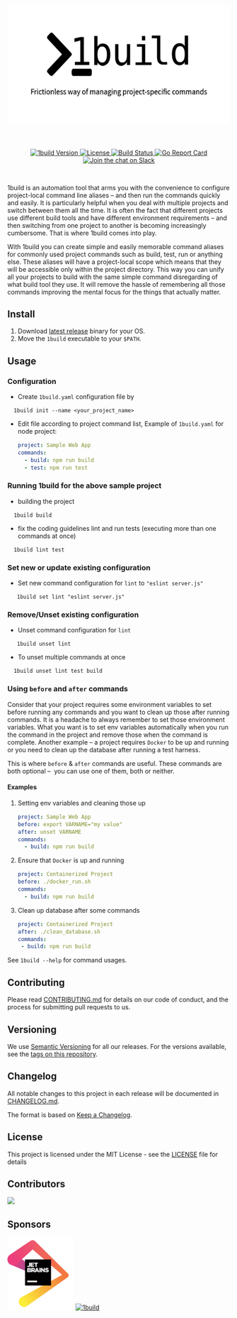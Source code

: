 <h1 align="center">
  <br>
  <a href="https://github.com/gopinath-langote/1build">
    <img src="https://github.com/gopinath-langote/1build/blob/master/docs/assets/1build-logo.png?raw=true" alt="1build" width="500"></a>
  <br>
</h1>

<br>

<p align="center">
  <a href="https://github.com/gopinath-langote/1build/releases/latest">
    <img src="https://img.shields.io/github/release/gopinath-langote/1build?label=version" alt="1build Version">
  </a>
  <a href="https://github.com/gopinath-langote/1build/blob/master/LICENSE">
    <img src="https://img.shields.io/github/license/gopinath-langote/1build" alt="License">
  </a>
  <a href="https://travis-ci.org/gopinath-langote/1build">
      <img src="https://travis-ci.org/gopinath-langote/1build.svg?branch=master" alt="Build Status">
  </a>
  <a href="https://goreportcard.com/report/github.com/gopinath-langote/1build">
        <img src="https://goreportcard.com/badge/github.com/gopinath-langote/1build" alt="Go Report Card">
    </a>
  <a href="https://join.slack.com/t/1buildteam/shared_invite/enQtNzM4OTY5NzMyNzU1LWFmY2I1NjY0MTQyMGFiZTNkN2IwMTRjNjhkYzgxMjY4ZDAwY2JjYWI5NTg4NTllYmEyM2FjN2M0OTNjNDJhNTU">
          <img src="https://img.shields.io/badge/slack-@1buildteam-yellow.svg?logo=slack" alt="Join the chat on Slack">
      </a>  
</p>

<br>

1build is an automation tool that arms you with the convenience to configure project-local command line aliases – and then
run the commands quickly and easily. It is particularly helpful when you deal with multiple projects and switch between
them all the time. It is often the fact that different projects use different build tools and have different environment
requirements – and then switching from one project to another is becoming increasingly cumbersome. That is where 1build comes
into play.

With 1build you can create simple and easily memorable command aliases for commonly used project commands such as build,
test, run or anything else. These aliases will have a project-local scope which means that they will be accessible only
within the project directory. This way you can unify all your projects to build with the same simple command disregarding
of what build tool they use. It will remove the hassle of remembering all those commands improving the mental focus for
the things that actually matter.

## Install
1.  Download [latest release](https://github.com/gopinath-langote/1build/releases/latest) binary for your OS.
2.  Move the `1build` executable to your `$PATH`.

## Usage

### Configuration
-   Create `1build.yaml` configuration file by 
```console
  1build init --name <your_project_name>
  ```

-   Edit file according to project command list, Example of `1build.yaml` for node project:
    ```yaml
    project: Sample Web App
    commands:
      - build: npm run build
      - test: npm run test
    ```

### Running 1build for the above sample project

-   building the project
```console
  1build build
  ```

-   fix the coding guidelines lint and run tests (executing more than one commands at once)
```console
  1build lint test
  ```

### Set new or update existing configuration

-   Set new command configuration for `lint` to `"eslint server.js"`
```console
   1build set lint "eslint server.js"
   ```
### Remove/Unset existing configuration

-   Unset command configuration for `lint`
```console
   1build unset lint
   ```

-   To unset multiple commands at once
```console
  1build unset lint test build
  ```

### Using `before` and `after` commands
Consider that your project requires some environment variables to set before running any 
commands and you want to clean up those after running commands. It is a headache to always
remember to set those environment variables. What you want is to set env variables automatically 
when you run the command in the project and remove those when the command is complete. 
Another example – a project requires `Docker` to be up
and running or you need to clean up the database after running a test harness.

This is where `before` & `after` commands are useful. These commands are both optional – 
you can use one of them, both or neither.

#### Examples
1.  Setting env variables and cleaning those up
    ```yaml
    project: Sample Web App
    before: export VARNAME="my value"
    after: unset VARNAME
    commands:
      - build: npm run build
    ```

2.  Ensure that `Docker` is up and running
    ```yaml
    project: Containerized Project
    before: ./docker_run.sh
    commands:
      - build: npm run build
    ```

3.  Clean up database after some commands
     ```yaml
    project: Containerized Project
    after: ./clean_database.sh
    commands:
      - build: npm run build
    ```

See `1build --help` for command usages.

## Contributing

Please read [CONTRIBUTING.md](https://github.com/gopinath-langote/1build/blob/master/CONTRIBUTING.md) for details on our code of conduct, and the process for submitting pull requests to us.

## Versioning

We use [Semantic Versioning](http://semver.org/) for all our releases. For the versions available, see the [tags on this repository](https://github.com/gopinath-langote/1build/tags).

## Changelog
All notable changes to this project in each release will be documented in [CHANGELOG.md](https://github.com/gopinath-langote/1build/blob/master/docs/CHANGELOG.md).

The format is based on [Keep a Changelog](https://keepachangelog.com/en/1.0.0/).

## License

This project is licensed under the MIT License - see the [LICENSE](LICENSE) file for details

## Contributors

<a href="https://github.com/gopinath-langote/1build/graphs/contributors">
  <img src="https://contributors-img.firebaseapp.com/image?repo=gopinath-langote/1build" />
</a>

## Sponsors

<a href="https://www.jetbrains.com/?from=github.com/gopinath-langote/1build">
    <img src="https://github.com/gopinath-langote/1build/blob/master/docs/assets/jetbrains.png?raw=true" alt="1build" width="150"></a>
<a href="https://www.1password.com/?from=github.com/gopinath-langote/1build">
    <img src="https://github.com/gopinath-langote/1build/blob/master/docs/assets/1password.png?raw=true" alt="1build" width="300"></a>
 
